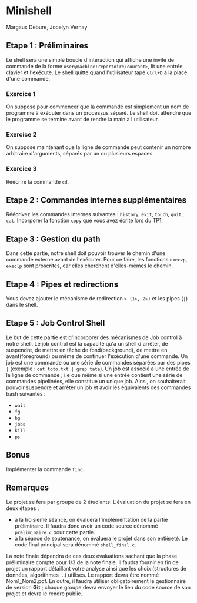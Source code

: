 # Minishell
Margaux Debure, Jocelyn Vernay

## Etape 1 : Préliminaires

Le shell sera une simple boucle d'interaction qui affiche une invite de commande de la forme `user@machine:repertoire/courant>`, 
lit une entrée clavier et l'exécute. Le shell quitte quand l'utilisateur tape `ctrl+D` à la place d'une commande.

### Exercice 1

On suppose pour commencer que la commande est simplement un nom de programme à exécuter dans un processus séparé. Le shell doit attendre
que le programme se termine avant de rendre la main à l'utilisateur.

### Exercice 2

On suppose maintenant que la ligne de commande peut contenir un nombre arbitraire d'arguments, séparés par un ou plusieurs espaces.

### Exercice 3

Réécrire la commande `cd`.

## Etape 2 : Commandes internes supplémentaires

Réécrivez les commandes internes suivantes : `history`, `exit`, `touch`, `quit`, `cat`. Incorporer la fonction `copy` que vous avez
écrite lors du TP1.

## Etape 3 : Gestion du path

Dans cette partie, notre shell doit pouvoir trouver le chemin d'une commande externe avant de l'exécuter. Pour ce faire, les fonctions
`execvp`, `execlp` sont proscrites, car elles cherchent d'elles-mêmes le chemin.

## Etape 4 : Pipes et redirections

Vous devez ajouter le mécanisme de redirection `> (1>, 2>)` et les pipes (`|`) dans le shell.

## Etape 5 : Job Control Shell

Le but de cette partie est d'incorporer des mécanismes de Job control à notre shell. Le job control est la capacité qu'a un shell d'arrêter,
de suspendre, de mettre en tâche de fond(background), de mettre en avant(foreground) ou même de continuer l'exécution d'une
commande. Un job est une commande ou une série de commandes séparées par des pipes `|` (exemple : `cat toto.txt | grep tata`). Un job est associé
à une entrée de la ligne de commande ; i.e que même si une entrée contient une série de commandes pipelinées, elle constitue un unique
job. Ainsi, on souhaiterait pouvoir suspendre et arrêter un job et avoir les équivalents des commandes bash suivantes : 
- `wait`
- `fg`
- `bg`
- `jobs`
- `kill`
- `ps`

## Bonus

Implémenter la commande `find`.

## Remarques

Le projet se fera par groupe de 2 étudiants. L'évaluation du projet se fera en deux étapes : 
- à la troisième séance, on évaluera l'implémentation de la partie préliminaire. Il faudra donc avoir un code source dénommé
`préliminaire.c` pour cette partie.
- à la séance de soutenance, on évaluera le projet dans son entièreté. Le code final principal sera dénommé `shell_final.c`.

La note finale dépendra de ces deux évaluations sachant que la phase préliminaire compte pour 1/3 de la note finale. Il faudra fournir
en fin de projet un rapport détaillant votre analyse ainsi que les choix (structures de données, algorithmes ...) utilisés. Le rapport
devra être nommé Nom1_Nom2.pdf. En outre, il faudra utiliser obligatoirement le gestionnaire de version **Git** ; chaque groupe devra
envoyer le lien du code source de son projet et devra le rendre public.
